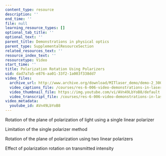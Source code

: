 ```yaml
---
content_type: resource
description: ''
end_time: ''
file: null
learning_resource_types: []
optional_tab_title: ''
optional_text: ''
parent_title: Demonstrations in physical optics
parent_type: SupplementalResourceSection
related_resources_text: ''
resource_index_text: ''
resourcetype: Video
start_time: ''
title: Polarization Rotation Using Polarizers
uid: dad7a7a5-e876-aa01-33f2-1a003f338dd7
video_files:
  archive_url: http://www.archive.org/download/MITlaser_demo/demo-2_300k.mp4
  video_captions_file: /courses/res-6-006-video-demonstrations-in-lasers-and-optics-spring-2008/a5c48e56d82b52e8a4467263fa98033f_AVn49LbYoB8.vtt
  video_thumbnail_file: https://img.youtube.com/vi/AVn49LbYoB8/default.jpg
  video_transcript_file: /courses/res-6-006-video-demonstrations-in-lasers-and-optics-spring-2008/4b5a8adb108200ba155fe18006a3659a_AVn49LbYoB8.pdf
video_metadata:
  youtube_id: AVn49LbYoB8
---
```


Rotation of the plane of polarization of light using a single linear polarizer

Limitation of the single polarizer method

Rotation of the plane of polarization using two linear polarizers

Effect of polarization rotation on transmitted intensity